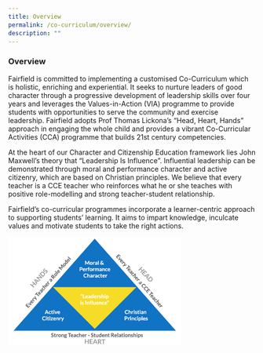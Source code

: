 ```yaml
---
title: Overview
permalink: /co-curriculum/overview/
description: ""
---
```

### Overview

  

Fairfield is committed to implementing a customised Co-Curriculum which is holistic, enriching and experiential. It seeks to nurture leaders of good character through a progressive development of leadership skills over four years and leverages the Values-in-Action (VIA) programme to provide students with opportunities to serve the community and exercise leadership. Fairfield adopts Prof Thomas Lickona’s “Head, Heart, Hands” approach in engaging the whole child and provides a vibrant Co-Curricular Activities (CCA) programme that builds 21st century competencies. 

  

At the heart of our Character and Citizenship Education framework lies John Maxwell’s theory that “Leadership Is Influence”. Influential leadership can be demonstrated through moral and performance character and active citizenry, which are based on Christian principles. We believe that every teacher is a CCE teacher who reinforces what he or she teaches with positive role-modelling and strong teacher-student relationship. 

  

Fairfield’s co-curricular programmes incorporate a learner-centric approach to supporting students’ learning. It aims to impart knowledge, inculcate values and motivate students to take the right actions.

<img src="/images/cc1.png" style="width:70%">
